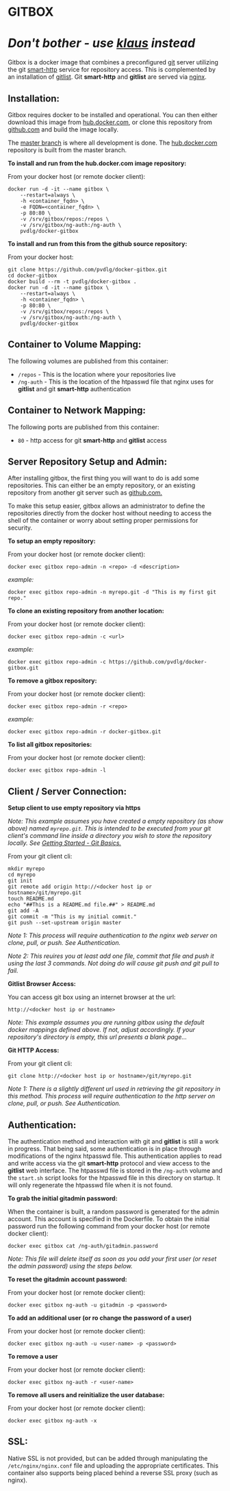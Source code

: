 GITBOX
======

# *Don't bother - use [klaus](https://github.com/jonashaag/klaus) instead*

Gitbox is a docker image that combines a preconfigured [git](https://git-scm.com) server utilizing the git [smart-http](https://git-scm.com/book/en/v2/Git-on-the-Server-Smart-HTTP) service for repository access. This is complemented by an installation of [gitlist](https://github.com/klaussilveira/gitlist). Git **smart-http** and **gitlist** are served via [nginx](http://nginx.org).

Installation:
-------------

Gitbox requires docker to be installed and operational. You can then either download this image from [hub.docker.com](https://hub.docker.com/r/pvdlg/docker-gitbox/), or clone this repository from [github.com](https://github.com) and build the image locally.

The [master branch](https://github.com/pvdlg/docker-gitbox) is where all development is done.
The [hub.docker.com](https://hub.docker.com/r/pvdlg/docker-gitbox/) repository is built from the master branch.

**To install and run from the hub.docker.com image repository:**

From your docker host (or remote docker client):

    docker run -d -it --name gitbox \
        --restart=always \
        -h <container_fqdn> \
        -e FQDN=<container_fqdn> \
        -p 80:80 \
        -v /srv/gitbox/repos:/repos \
        -v /srv/gitbox/ng-auth:/ng-auth \
        pvdlg/docker-gitbox

**To install and run from this from the github source repository:**

From your docker host:

    git clone https://github.com/pvdlg/docker-gitbox.git
    cd docker-gitbox
    docker build --rm -t pvdlg/docker-gitbox .
    docker run -d -it --name gitbox \
        --restart=always \
        -h <container_fqdn> \
        -p 80:80 \
        -v /srv/gitbox/repos:/repos \
        -v /srv/gitbox/ng-auth:/ng-auth \
        pvdlg/docker-gitbox

Container to Volume Mapping:
----------------------------
The following volumes are published from this container:

* `/repos` - This is the location where your repositories live
* `/ng-auth` - This is the location of the htpasswd file that nginx uses for **gitlist** and git **smart-http** authentication

Container to Network Mapping:
-----------------------------
The following ports are published from this container:

* `80` - http access for git **smart-http** and **gitlist** access

Server Repository Setup and Admin:
----------------------------------
After installing gitbox, the first thing you will want to do is add some repositories. This can either be an empty repository, or an existing repository from another git server such as [github.com.](https://github.com)

To make this setup easier, gitbox allows an administrator to define the repositories directly from the docker host without needing to access the shell of the container or worry about setting proper permissions for security.

**To setup an empty repository:**

From your docker host (or remote docker client):

    docker exec gitbox repo-admin -n <repo> -d <description>

*example:*

    docker exec gitbox repo-admin -n myrepo.git -d "This is my first git repo."

**To clone an existing repository from another location:**

From your docker host (or remote docker client):

    docker exec gitbox repo-admin -c <url>

*example:*

    docker exec gitbox repo-admin -c https://github.com/pvdlg/docker-gitbox.git

**To remove a gitbox repository:**

From your docker host (or remote docker client):

    docker exec gitbox repo-admin -r <repo>

*example:*

    docker exec gitbox repo-admin -r docker-gitbox.git

**To list all gitbox repositories:**

From your docker host (or remote docker client):

    docker exec gitbox repo-admin -l


Client / Server Connection:
---------------------------
**Setup client to use empty repository via https**

*Note: This example assumes you have created a empty repository (as show above) named `myrepo.git`. This is intended to be executed from your git client's command line inside a directory you wish to store the repository locally. See [Getting Started - Git Basics.](https://git-scm.com/book/en/v2/Getting-Started-Git-Basics)*

From your git client cli:

    mkdir myrepo
    cd myrepo
    git init
    git remote add origin http://<docker host ip or hostname>/git/myrepo.git
    touch README.md
    echo "##This is a README.md file.##" > README.md
    git add -A
    git commit -m "This is my initial commit."
    git push --set-upstream origin master

*Note 1: This process will require authentication to the nginx web server on clone, pull, or push. See Authentication.*

*Note 2: This reuires you at least add one file, commit that file and push it using the last 3 commands. Not doing do will cause git push and git pull to fail.*

**Gitlist Browser Access:**

You can access git box using an internet browser at the url:

    http://<docker host ip or hostname>

*Note: This example assumes you are running gitbox using the default docker mappings defined above. If not, adjust accordingly. If your repository's directory is empty, this url presents a blank page...*

**Git HTTP Access:**

From your git client cli:

    git clone http://<docker host ip or hostname>/git/myrepo.git

*Note 1: There is a slightly different url used in retrieving the git repository in this method. This process will require authentication to the http server on clone, pull, or push. See Authentication.*

Authentication:
---------------
The authentication method and interaction with git and **gitlist** is still a work in progress. That being said, some authentication is in place through modifications of the nginx htpasswd file. This authentication applies to read and write access via the git **smart-http** protocol and view access to the **gitlist** web interface. The htpasswd file is stored in the `/ng-auth` volume and the `start.sh` script looks for the htpasswd file in this directory on startup. It will only regenerate the htpasswd file when it is not found.

**To grab the initial gitadmin password:**

When the container is built, a random password is generated for the admin account. This account is specified in the Dockerfile. To obtain the initial password run the following command from your docker host (or remote docker client):

    docker exec gitbox cat /ng-auth/gitadmin.password

*Note: This file will delete itself as soon as you add your first user (or reset the admin password) using the steps below.*

**To reset the gitadmin account password:**

From your docker host (or remote docker client):

    docker exec gitbox ng-auth -u gitadmin -p <password>

**To add an additional user (or ro change the password of a user)**

From your docker host (or remote docker client):

    docker exec gitbox ng-auth -u <user-name> -p <password>

**To remove a user**

From your docker host (or remote docker client):

    docker exec gitbox ng-auth -r <user-name>

**To remove all users and reinitialize the user database:**

From your docker host (or remote docker client):

    docker exec gitbox ng-auth -x

SSL:
----
Native SSL is not provided, but can be added through manipulating the `/etc/nginx/nginx.conf` file and uploading the appropriate certificates. This container also supports being placed behind a reverse SSL proxy (such as nginx).
